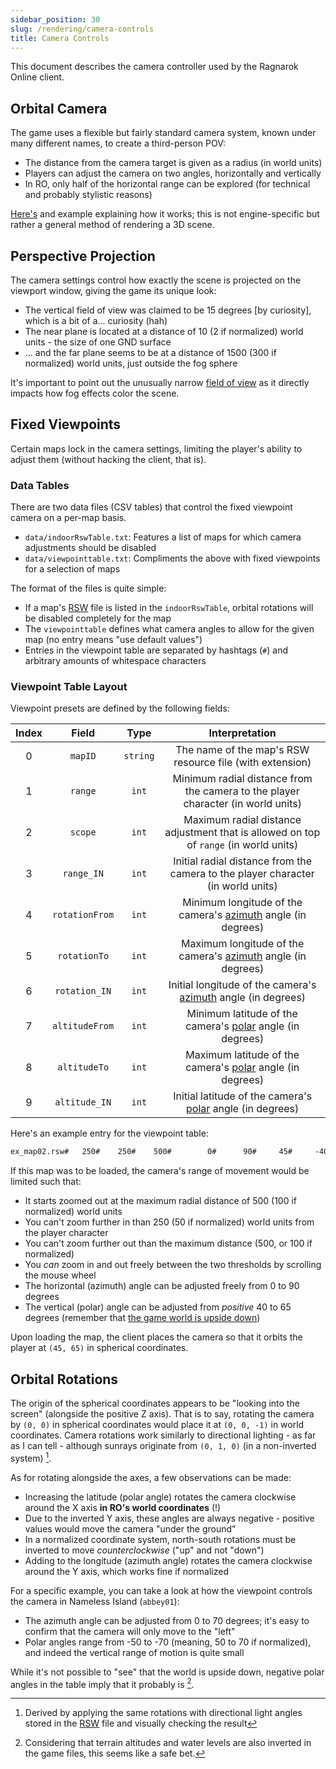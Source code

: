 ```yaml
---
sidebar_position: 30
slug: /rendering/camera-controls
title: Camera Controls
---
```


This document describes the camera controller used by the Ragnarok Online client.

## Orbital Camera

The game uses a flexible but fairly standard camera system, known under many different names, to create a third-person POV:

- The distance from the camera target is given as a radius (in world units)
- Players can adjust the camera on two angles, horizontally and vertically
- In RO, only half of the horizontal range can be explored (for technical and probably stylistic reasons)

[Here's](https://doc.babylonjs.com/features/featuresDeepDive/cameras/camera_introduction#arc-rotate-camera) and example explaining how it works; this is not engine-specific but rather a general method of rendering a 3D scene.

## Perspective Projection

The camera settings control how exactly the scene is projected on the viewport window, giving the game its unique look:

- The vertical field of view was claimed to be 15 degrees [by curiosity], which is a bit of a... curiosity (hah)
- The near plane is located at a distance of 10 (2 if normalized) world units - the size of one GND surface
- ... and the far plane seems to be at a distance of 1500 (300 if normalized) world units, just outside the fog sphere

It's important to point out the unusually narrow [field of view](https://en.wikipedia.org/wiki/Field_of_view) as it directly impacts how fog effects color the scene.

## Fixed Viewpoints

Certain maps lock in the camera settings, limiting the player's ability to adjust them (without hacking the client, that is).

### Data Tables

There are two data files (CSV tables) that control the fixed viewpoint camera on a per-map basis.

- `data/indoorRswTable.txt`: Features a list of maps for which camera adjustments should be disabled
- `data/viewpointtable.txt`: Compliments the above with fixed viewpoints for a selection of maps

The format of the files is quite simple:

- If a map's [RSW](/file-formats/rsw) file is listed in the `indoorRswTable`, orbital rotations will be disabled completely for the map
- The `viewpointtable` defines what camera angles to allow for the given map (no entry means "use default values")
- Entries in the viewpoint table are separated by hashtags (`#`) and arbitrary amounts of whitespace characters

### Viewpoint Table Layout

Viewpoint presets are defined by the following fields:

| Index |     Field      |   Type   |                                                     Interpretation                                                     |
| :---: | :------------: | :------: | :--------------------------------------------------------------------------------------------------------------------: |
|   0   |    `mapID`     | `string` |                                The name of the map's RSW resource file (with extension)                                |
|   1   |    `range`     |  `int`   |                    Minimum radial distance from the camera to the player character (in world units)                    |
|   2   |    `scope`     |  `int`   |                 Maximum radial distance adjustment that is allowed on top of `range` (in world units)                  |
|   3   |   `range_IN`   |  `int`   |                    Initial radial distance from the camera to the player character (in world units)                    |
|   4   | `rotationFrom` |  `int`   |         Minimum longitude of the camera's [azimuth](https://en.wikipedia.org/wiki/Azimuth) angle (in degrees)          |
|   5   |  `rotationTo`  |  `int`   |         Maximum longitude of the camera's [azimuth](https://en.wikipedia.org/wiki/Azimuth) angle (in degrees)          |
|   6   | `rotation_IN`  |  `int`   |         Initial longitude of the camera's [azimuth](https://en.wikipedia.org/wiki/Azimuth) angle (in degrees)          |
|   7   | `altitudeFrom` |  `int`   | Minimum latitude of the camera's [polar](https://en.wikipedia.org/wiki/Spherical_coordinate_system) angle (in degrees) |
|   8   |  `altitudeTo`  |  `int`   | Maximum latitude of the camera's [polar](https://en.wikipedia.org/wiki/Spherical_coordinate_system) angle (in degrees) |
|   9   | `altitude_IN`  |  `int`   | Initial latitude of the camera's [polar](https://en.wikipedia.org/wiki/Spherical_coordinate_system) angle (in degrees) |

Here's an example entry for the viewpoint table:

```txt
ex_map02.rsw#	250#	250#	500#		0#		90#		45#		-40#		-65#		-65#
```

If this map was to be loaded, the camera's range of movement would be limited such that:

- It starts zoomed out at the maximum radial distance of 500 (100 if normalized) world units
- You can't zoom further in than 250 (50 if normalized) world units from the player character
- You can't zoom further out than the maximum distance (500, or 100 if normalized)
- You _can_ zoom in and out freely between the two thresholds by scrolling the mouse wheel
- The horizontal (azimuth) angle can be adjusted freely from 0 to 90 degrees
- The vertical (polar) angle can be adjusted from _positive_ 40 to 65 degrees (remember that [the game world is upside down](/rendering/coordinate-systems#world-coordinates))

Upon loading the map, the client places the camera so that it orbits the player at `(45, 65)` in spherical coordinates.

## Orbital Rotations

The origin of the spherical coordinates appears to be "looking into the screen" (alongside the positive Z axis). That is to say, rotating the camera by `(0, 0)` in spherical coordinates would place it at `(0, 0, -1)` in world coordinates. Camera rotations work similarly to directional lighting - as far as I can tell - although sunrays originate from `(0, 1, 0)` (in a non-inverted system) [^1].

As for rotating alongside the axes, a few observations can be made:

- Increasing the latitude (polar angle) rotates the camera clockwise around the X axis **in RO's world coordinates** (!)
- Due to the inverted Y axis, these angles are always negative - positive values would move the camera "under the ground"
- In a normalized coordinate system, north-south rotations must be inverted to move _counterclockwise_ ("up" and not "down")
- Adding to the longitude (azimuth angle) rotates the camera clockwise around the Y axis, which works fine if normalized

For a specific example, you can take a look at how the viewpoint controls the camera in Nameless Island (`abbey01`):

- The azimuth angle can be adjusted from 0 to 70 degrees; it's easy to confirm that the camera will only move to the "left"
- Polar angles range from -50 to -70 (meaning, 50 to 70 if normalized), and indeed the vertical range of motion is quite small

While it's not possible to "see" that the world is upside down, negative polar angles in the table imply that it probably is [^2].

[^1]: Derived by applying the same rotations with directional light angles stored in the [RSW](/file-formats/rsw) file and visually checking the result
[^2]: Considering that terrain altitudes and water levels are also inverted in the game files, this seems like a safe bet.
